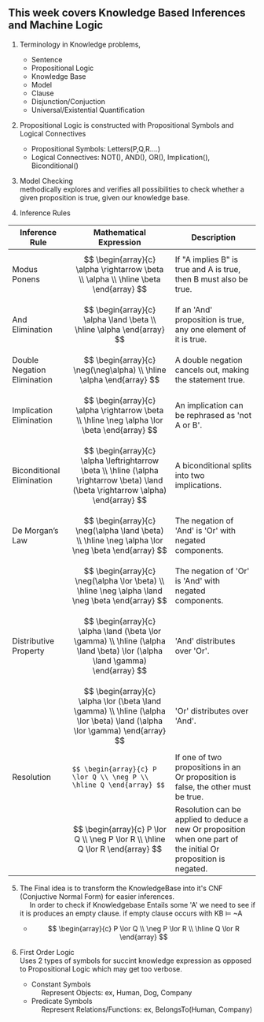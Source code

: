 ## This week covers Knowledge Based Inferences and Machine Logic 
1) Terminology in Knowledge problems, 
    * Sentence
    * Propositional Logic 
    * Knowledge Base
    * Model 
    * Clause
    * Disjunction/Conjuction 
    * Universal/Existential Quantification
2) Propositional Logic is constructed with Propositional Symbols and Logical Connectives
    * Propositional Symbols: Letters(P,Q,R....)
    * Logical Connectives:  NOT(), AND(), OR(), Implication(), Biconditional()
3) Model Checking 
<br>methodically explores and verifies all possibilities to check whether a given proposition is true, given our knowledge base. 

4) Inference Rules

| Inference Rule | Mathematical Expression | Description |
|----------------|-------------------------|-------------|
| Modus Ponens   | $$ \begin{array}{c} \alpha \rightarrow \beta \\ \alpha \\ \hline \beta \end{array} $$ | If "A implies B" is true and A is true, then B must also be true. |
| And Elimination           | $$ \begin{array}{c} \alpha \land \beta \\ \hline \alpha \end{array} $$ | If an 'And' proposition is true, any one element of it is true. |
| Double Negation Elimination | $$ \begin{array}{c} \neg(\neg\alpha) \\ \hline \alpha \end{array} $$ | A double negation cancels out, making the statement true. |
| Implication Elimination   | $$ \begin{array}{c} \alpha \rightarrow \beta \\ \hline \neg \alpha \lor \beta \end{array} $$ | An implication can be rephrased as 'not A or B'. |
| Biconditional Elimination | $$ \begin{array}{c} \alpha \leftrightarrow \beta \\ \hline (\alpha \rightarrow \beta) \land (\beta \rightarrow \alpha) \end{array} $$ | A biconditional splits into two implications. |
| De Morgan’s Law           | $$ \begin{array}{c} \neg(\alpha \land \beta) \\ \hline \neg \alpha \lor \neg \beta \end{array} $$ | The negation of 'And' is 'Or' with negated components. |
|                           | $$ \begin{array}{c} \neg(\alpha \lor \beta) \\ \hline \neg \alpha \land \neg \beta \end{array} $$ | The negation of 'Or' is 'And' with negated components. |
| Distributive Property     | $$ \begin{array}{c} \alpha \land (\beta \lor \gamma) \\ \hline (\alpha \land \beta) \lor (\alpha \land \gamma) \end{array} $$ | 'And' distributes over 'Or'. |
|                           | $$ \begin{array}{c} \alpha \lor (\beta \land \gamma) \\ \hline (\alpha \lor \beta) \land (\alpha \lor \gamma) \end{array} $$ | 'Or' distributes over 'And'. |
| Resolution     | `$$ \begin{array}{c} P \lor Q \\ \neg P \\ \hline Q \end{array} $$` | If one of two propositions in an Or proposition is false, the other must be true. |
|                | $$ \begin{array}{c} P \lor Q \\ \neg P \lor R \\ \hline Q \lor R \end{array} $$ | Resolution can be applied to deduce a new Or proposition when one part of the initial Or proposition is negated. | 


5) The Final idea is to transform the KnowledgeBase into it's CNF (Conjuctive Normal Form) for easier inferences. 
<br>&nbsp;&nbsp;&nbsp;&nbsp; In order to check if Knowledgebase Entails some 'A' we need to see if it is produces an empty clause. if empty clause occurs with KB ⊨ ~A
    * $$ \begin{array}{c} P \lor Q \\ \neg P \lor R \\ \hline Q \lor R \end{array} $$

6) First Order Logic
<br> Uses 2 types of symbols for succint knowledge expression as opposed to Propositional Logic which may get too verbose. 
    * Constant Symbols
    <br>&nbsp;&nbsp;&nbsp;&nbsp; Represent Objects: ex, Human, Dog, Company
    * Predicate Symbols 
    <br>&nbsp;&nbsp;&nbsp;&nbsp; Represent Relations/Functions: ex, BelongsTo(Human, Company)
